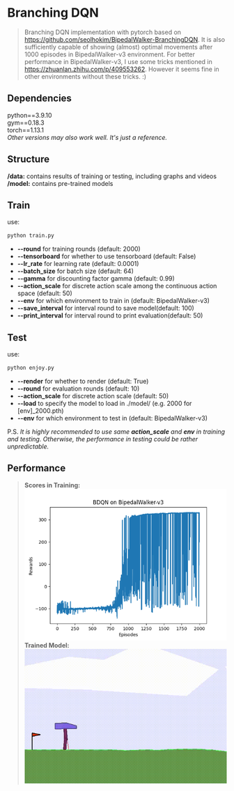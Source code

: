 # Branching DQN
> Branching DQN implementation with pytorch based on https://github.com/seolhokim/BipedalWalker-BranchingDQN. 
> It is also sufficiently capable of showing (almost) optimal movements after 1000 episodes in BipedalWalker-v3 environment.
> For better performance in BipedalWalker-v3, I use some tricks mentioned in https://zhuanlan.zhihu.com/p/409553262.
> However it seems fine in other environments without these tricks. :)

## Dependencies
python==3.9.10  
gym==0.18.3  
torch==1.13.1  
*Other versions may also work well. It's just a reference.*  

## Structure
**/data:** contains results of training or testing, including graphs and videos  
**/model:** contains pre-trained models

  
## Train
use:

```bash
python train.py
```

- **--round** for training rounds (default: 2000)
- **--tensorboard** for whether to use tensorboard (default: False)
- **--lr_rate** for learning rate (default: 0.0001)
- **--batch_size** for batch size (default: 64)
- **--gamma** for discounting factor gamma (default: 0.99)
- **--action_scale** for discrete action scale among the continuous action space (default: 50)
- **--env** for which environment to train in (default: BipedalWalker-v3)
- **--save_interval** for interval round to save model(default: 100)
- **--print_interval** for interval round to print evaluation(default: 50)


## Test
use:
```bash
python enjoy.py
```

- **--render** for whether to render (default: True)
- **--round** for evaluation rounds (default: 10)
- **--action_scale** for discrete action scale (default: 50)
- **--load** to specify the model to load in ./model/ (e.g. 2000 for [env]_2000.pth)
- **--env** for which environment to test in (default: BipedalWalker-v3)

P.S. *It is highly recommended to use same **action_scale** and **env** in training and testing. Otherwise, the performance in testing could be rather unpredictable.*

## Performance
> **Scores in Training:**  
![Score in 2000 episodes](data/score.png)  
> **Trained Model:**  
![Visual performance](data/render.gif)